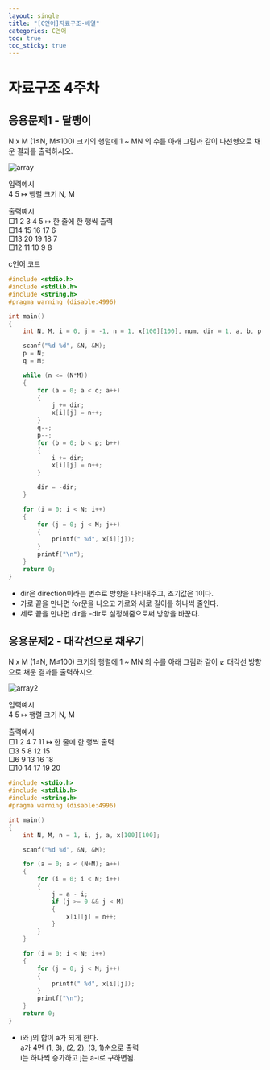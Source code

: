 ```yaml
---
layout: single
title: "[C언어]자료구조-배열"
categories: C언어
toc: true
toc_sticky: true
---
```


# 자료구조 4주차

## 응용문제1 - 달팽이

N x M (1≤N, M≤100) 크기의 행렬에 1 ~ MN 의 수를 아래 그림과 같이 나선형으로 채운 결과를 출력하시오.

![array](https://user-images.githubusercontent.com/63334368/160987774-0418131e-095e-44e6-bdb2-b504c3149da2.png)

입력예시  
4 5 ↦ 행렬 크기 N, M

출력예시  
□1 2 3 4 5 ↦ 한 줄에 한 행씩 출력  
□14 15 16 17 6  
□13 20 19 18 7  
□12 11 10 9 8

c언어 코드

```c
#include <stdio.h>
#include <stdlib.h>
#include <string.h>
#pragma warning (disable:4996)

int main()
{
	int N, M, i = 0, j = -1, n = 1, x[100][100], num, dir = 1, a, b, p, q;

	scanf("%d %d", &N, &M);
	p = N;
	q = M;

	while (n <= (N*M))
	{
		for (a = 0; a < q; a++)
		{
			j += dir;
			x[i][j] = n++;
		}
		q--;
		p--;
		for (b = 0; b < p; b++)
		{
			i += dir;
			x[i][j] = n++;
		}

		dir = -dir;
	}

	for (i = 0; i < N; i++)
	{
		for (j = 0; j < M; j++)
		{
			printf(" %d", x[i][j]);
		}
		printf("\n");
	}
	return 0;
}
```

- dir은 direction이라는 변수로 방향을 나타내주고, 초기값은 1이다.
- 가로 끝을 만나면 for문을 나오고 가로와 세로 길이를 하나씩 줄인다.
- 세로 끝을 만나면 dir을 -dir로 설정해줌으로써 방향을 바꾼다.

## 응용문제2 - 대각선으로 채우기

N x M (1≤N, M≤100) 크기의 행렬에 1 ~ MN 의 수를 아래 그림과 같이 ↙ 대각선 방향으로 채운 결과를 출력하시오.

![array2](https://user-images.githubusercontent.com/63334368/160989018-5c498fdb-73a3-4fef-9975-f874c3c9b4c6.png)

입력예시  
4 5 ↦ 행렬 크기 N, M

출력예시  
□1 2 4 7 11 ↦ 한 줄에 한 행씩 출력  
□3 5 8 12 15  
□6 9 13 16 18  
□10 14 17 19 20

```c
#include <stdio.h>
#include <stdlib.h>
#include <string.h>
#pragma warning (disable:4996)

int main()
{
	int N, M, n = 1, i, j, a, x[100][100];

	scanf("%d %d", &N, &M);

	for (a = 0; a < (N+M); a++)
	{
		for (i = 0; i < N; i++)
		{
			j = a - i;
			if (j >= 0 && j < M)
			{
				x[i][j] = n++;
			}
		}
	}

	for (i = 0; i < N; i++)
	{
		for (j = 0; j < M; j++)
		{
			printf(" %d", x[i][j]);
		}
		printf("\n");
	}
	return 0;
}
```

- i와 j의 합이 a가 되게 한다.  
  a가 4면 (1, 3), (2, 2), (3, 1)순으로 출력  
  i는 하나씩 증가하고 j는 a-i로 구하면됨.
